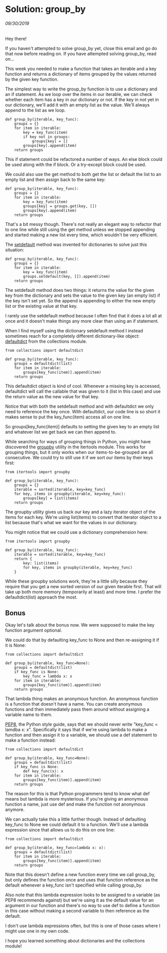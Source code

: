 # Solution: group_by
###### 09/30/2019
Hey there!

If you haven't attempted to solve group_by yet, close this email and go do that now before reading on. If you have attempted solving group_by, read on...

This week you needed to make a function that takes an iterable and a key function and returns a dictionary of items grouped by the values returned by the given key function.

The simplest way to write the group_by function is to use a dictionary and an if statement. As we loop over the items in our iterable, we can check whether each item has a key in our dictionary or not. If the key in not yet in our dictionary, we'll add it with an empty list as the value. We'll always append to the list as we loop.
```
def group_by(iterable, key_func):
    groups = {}
    for item in iterable:
        key = key_func(item)
        if key not in groups:
            groups[key] = []
        groups[key].append(item)
    return groups
```
This if statement could be refactored a number of ways. An else block could be used along with the if block. Or a try-except block could be used.

We could also use the get method to both get the list or default the list to an empty list and then assign back to the same key:
```
def group_by(iterable, key_func):
    groups = {}
    for item in iterable:
        key = key_func(item)
        groups[key] = groups.get(key, [])
        groups[key].append(item)
    return groups
```
That's a bit messy though. There's not really an elegant way to refactor that to one line while still using the get method unless we stopped appending and started making a new list every time, which wouldn't be very efficient.

The [setdefault](https://docs.python.org/3/library/stdtypes.html?highlight=setdefault#dict.setdefault) method was invented for dictionaries to solve just this situation:
```
def group_by(iterable, key_func):
    groups = {}
    for item in iterable:
        key = key_func(item)
        groups.setdefault(key, []).append(item)
    return groups
```
The setdefault method does two things: it returns the value for the given key from the dictionary and sets the value to the given key (an empty list) if the key isn't set yet. So the append is appending to either the new empty list or the existing value at that key.

I rarely use the setdefault method because I often find that it does a lot all at once and it doesn't make things any more clear than using an if statement.

When I find myself using the dictionary setdefault method I instead sometimes reach for a completely different dictionary-like object: [defaultdict](https://docs.python.org/3/library/collections.html#collections.defaultdict) from the collections module.
```
from collections import defaultdict

def group_by(iterable, key_func):
    groups = defaultdict(list)
    for item in iterable:
        groups[key_func(item)].append(item)
    return groups
```
This defaultdict object is kind of cool. Whenever a missing key is accessed, defaultdict will call the callable that was given to it (list in this case) and use the return value as the new value for that key.

Notice that with both the setdefault method and with defaultdict we only need to reference the key once. With defaultdict, our code line is so short it makes sense to put the key_func(item) access all on one line.

So groups[key_func(item)] defaults to setting the given key to an empty list and whatever list we get back we can then append to.

While searching for ways of grouping things in Python, you might have discovered the [groupby](https://docs.python.org/3.5/library/itertools.html#itertools.groupby) utility in the itertools module. This works for grouping things, but it only works when our items-to-be-grouped are all consecutive. We could try to still use it if we sort our items by their keys first:
```
from itertools import groupby

def group_by(iterable, key_func):
    groups = {}
    iterable = sorted(iterable, key=key_func)
    for key, items in groupby(iterable, key=key_func):
        groups[key] = list(items)
    return groups
```
The groupby utility gives us back our key and a lazy iterator object of the items for each key. We're using list(items) to convert that iterator object to a list because that's what we want for the values in our dictionary.

You might notice that we could use a dictionary comprehension here:
```
from itertools import groupby

def group_by(iterable, key_func):
    iterable = sorted(iterable, key=key_func)
    return {
        key: list(items)
        for key, items in groupby(iterable, key=key_func)
    }
```
While these groupby solutions work, they're a little silly because they require that you get a new sorted version of our given iterable first. That will take up both more memory (temporarily at least) and more time. I prefer the defaultdict(list) approach the most.

## Bonus
Okay let's talk about the bonus now. We were supposed to make the key function argument optional.

We could do that by defaulting key_func to None and then re-assigning it if it is None:
```
from collections import defaultdict

def group_by(iterable, key_func=None):
    groups = defaultdict(list)
    if key_func is None:
        key_func = lambda x: x
    for item in iterable:
        groups[key_func(item)].append(item)
    return groups
```
That lambda thing makes an anonymous function. An anonymous function is a function that doesn't have a name. You can create anonymous functions and then immediately pass them around without assigning a variable name to them.

[PEP8](http://pep8.org/#programming-recommendations), the Python style guide, says that we should never write "key_func = lamdba x: x". Specifically it says that if we're using lambda to make a function and then assign it to a variable, we should use a def statement to make a function instead:
```
from collections import defaultdict

def group_by(iterable, key_func=None):
    groups = defaultdict(list)
    if key_func is None:
        def key_func(x): x
    for item in iterable:
        groups[key_func(item)].append(item)
    return groups
```
The reason for this is that Python programmers tend to know what def means but lambda is more mysterious. If you're giving an anonymous function a name, just use def and make the function not anonymous anymore.

We can actually take this a little further though. Instead of defaulting key_func to None we could default it to a function. We'll use a lambda expression since that allows us to do this on one line:
```
from collections import defaultdict

def group_by(iterable, key_func=lambda x: x):
    groups = defaultdict(list)
    for item in iterable:
        groups[key_func(item)].append(item)
    return groups
```
Note that this doesn't define a new function every time we call group_by, but only defines the function once and uses that function reference as the default whenever a key_func isn't specified while calling group_by.

Also note that this lambda expression looks to be assigned to a variable (as PEP8 recommends against) but we're using it as the default value for an argument in our function and there's no way to use def to define a function in this case without making a second variable to then reference as the default.

I don't use lambda expressions often, but this is one of those cases where I might use one in my own code.

I hope you learned something about dictionaries and the collections module!
